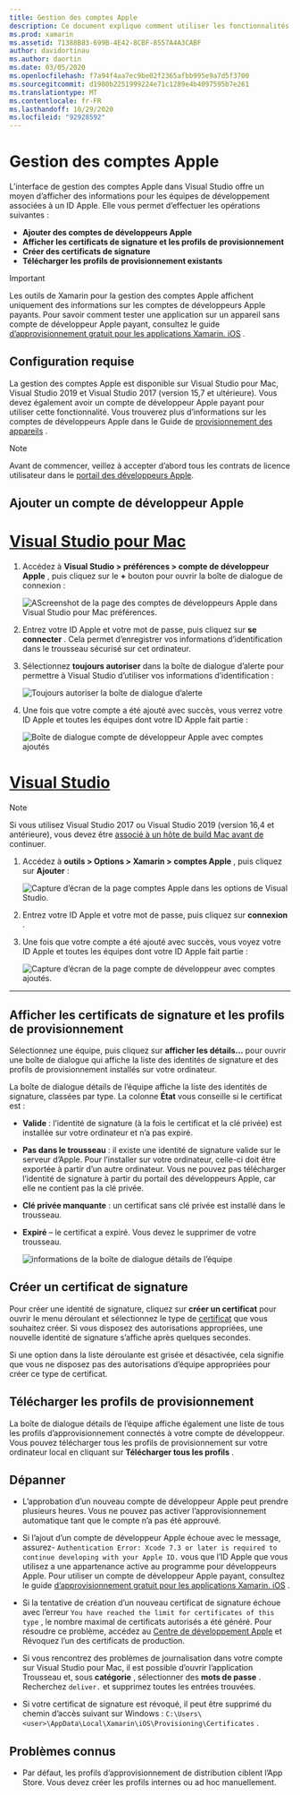 ```yaml
---
title: Gestion des comptes Apple
description: Ce document explique comment utiliser les fonctionnalités de gestion des comptes Apple dans Visual Studio pour Mac et Visual Studio 2019.
ms.prod: xamarin
ms.assetid: 71388B83-699B-4E42-8CBF-8557A4A3CABF
author: davidortinau
ms.author: daortin
ms.date: 03/05/2020
ms.openlocfilehash: f7a94f4aa7ec9be02f2365afbb995e9a7d5f3700
ms.sourcegitcommit: d1980b2251999224e71c1289e4b4097595b7e261
ms.translationtype: MT
ms.contentlocale: fr-FR
ms.lasthandoff: 10/29/2020
ms.locfileid: "92928592"
---
```

# <a name="apple-account-management"></a>Gestion des comptes Apple

L’interface de gestion des comptes Apple dans Visual Studio offre un moyen d’afficher des informations pour les équipes de développement associées à un ID Apple. Elle vous permet d’effectuer les opérations suivantes :

- **Ajouter des comptes de développeurs Apple**
- **Afficher les certificats de signature et les profils de provisionnement**
- **Créer des certificats de signature**
- **Télécharger les profils de provisionnement existants**

> [!IMPORTANT]
> Les outils de Xamarin pour la gestion des comptes Apple affichent uniquement des informations sur les comptes de développeurs Apple payants. Pour savoir comment tester une application sur un appareil sans compte de développeur Apple payant, consultez le guide [d’approvisionnement gratuit pour les applications Xamarin. iOS](~/ios/get-started/installation/device-provisioning/free-provisioning.md) .

## <a name="requirements"></a>Configuration requise

La gestion des comptes Apple est disponible sur Visual Studio pour Mac, Visual Studio 2019 et Visual Studio 2017 (version 15,7 et ultérieure). Vous devez également avoir un compte de développeur Apple payant pour utiliser cette fonctionnalité. Vous trouverez plus d’informations sur les comptes de développeurs Apple dans le Guide de [provisionnement des appareils](~/ios/get-started/installation/device-provisioning/index.md) .

> [!NOTE]
> Avant de commencer, veillez à accepter d’abord tous les contrats de licence utilisateur dans le [portail des développeurs Apple](https://developer.apple.com/account/).

## <a name="add-an-apple-developer-account"></a>Ajouter un compte de développeur Apple

# <a name="visual-studio-for-mac"></a>[Visual Studio pour Mac](#tab/macos)

1. Accédez à **Visual Studio > préférences > compte de développeur Apple** , puis cliquez sur le **+** bouton pour ouvrir la boîte de dialogue de connexion :

    ![AScreenshot de la page des comptes de développeurs Apple dans Visual Studio pour Mac préférences.](apple-account-management-images/add-account-vsm.png)

2. Entrez votre ID Apple et votre mot de passe, puis cliquez sur **se connecter** . Cela permet d’enregistrer vos informations d’identification dans le trousseau sécurisé sur cet ordinateur.

3. Sélectionnez **toujours autoriser** dans la boîte de dialogue d’alerte pour permettre à Visual Studio d’utiliser vos informations d’identification :

    ![Toujours autoriser la boîte de dialogue d’alerte](apple-account-management-images/image4.png)

4. Une fois que votre compte a été ajouté avec succès, vous verrez votre ID Apple et toutes les équipes dont votre ID Apple fait partie :

    ![Boîte de dialogue compte de développeur Apple avec comptes ajoutés](apple-account-management-images/image5.png)

# <a name="visual-studio"></a>[Visual Studio](#tab/windows)

> [!NOTE]
> Si vous utilisez Visual Studio 2017 ou Visual Studio 2019 (version 16,4 et antérieure), vous devez être [associé à un hôte de build Mac avant de](~/ios/get-started/installation/windows/connecting-to-mac/index.md) continuer.

1. Accédez à **outils > Options > Xamarin > comptes Apple** , puis cliquez sur **Ajouter** :

    ![Capture d’écran de la page comptes Apple dans les options de Visual Studio.](apple-account-management-images/add-account-vsw.png)

2. Entrez votre ID Apple et votre mot de passe, puis cliquez sur **connexion** .

3. Une fois que votre compte a été ajouté avec succès, vous voyez votre ID Apple et toutes les équipes dont votre ID Apple fait partie :

    ![Capture d’écran de la page compte de développeur avec comptes ajoutés.](apple-account-management-images/accounts-vsw.png)

-----

## <a name="view-signing-certificates-and-provisioning-profiles"></a>Afficher les certificats de signature et les profils de provisionnement

Sélectionnez une équipe, puis cliquez sur **afficher les détails...** pour ouvrir une boîte de dialogue qui affiche la liste des identités de signature et des profils de provisionnement installés sur votre ordinateur.

La boîte de dialogue détails de l’équipe affiche la liste des identités de signature, classées par type. La colonne **État** vous conseille si le certificat est :

- **Valide** : l’identité de signature (à la fois le certificat et la clé privée) est installée sur votre ordinateur et n’a pas expiré.

- **Pas dans le trousseau** : il existe une identité de signature valide sur le serveur d’Apple. Pour l’installer sur votre ordinateur, celle-ci doit être exportée à partir d’un autre ordinateur. Vous ne pouvez pas télécharger l’identité de signature à partir du portail des développeurs Apple, car elle ne contient pas la clé privée.

- **Clé privée manquante** : un certificat sans clé privée est installé dans le trousseau.

- **Expiré** – le certificat a expiré. Vous devez le supprimer de votre trousseau.

  ![informations de la boîte de dialogue détails de l’équipe](apple-account-management-images/image7.png)

## <a name="create-a-signing-certificate"></a>Créer un certificat de signature

Pour créer une identité de signature, cliquez sur **créer un certificat** pour ouvrir le menu déroulant et sélectionnez le type de [certificat](https://help.apple.com/xcode/mac/current/#/dev80c6204ec) que vous souhaitez créer. Si vous disposez des autorisations appropriées, une nouvelle identité de signature s’affiche après quelques secondes.

Si une option dans la liste déroulante est grisée et désactivée, cela signifie que vous ne disposez pas des autorisations d’équipe appropriées pour créer ce type de certificat.

## <a name="download-provisioning-profiles"></a>Télécharger les profils de provisionnement

La boîte de dialogue détails de l’équipe affiche également une liste de tous les profils d’approvisionnement connectés à votre compte de développeur. Vous pouvez télécharger tous les profils de provisionnement sur votre ordinateur local en cliquant sur **Télécharger tous les profils** .


## <a name="troubleshoot"></a>Dépanner

- L’approbation d’un nouveau compte de développeur Apple peut prendre plusieurs heures. Vous ne pouvez pas activer l’approvisionnement automatique tant que le compte n’a pas été approuvé.

- Si l’ajout d’un compte de développeur Apple échoue avec le message, assurez- `Authentication Error: Xcode 7.3 or later is required to continue developing with your Apple ID.` vous que l’ID Apple que vous utilisez a une appartenance active au programme pour développeurs Apple. Pour utiliser un compte de développeur Apple payant, consultez le guide [d’approvisionnement gratuit pour les applications Xamarin. iOS](~/ios/get-started/installation/device-provisioning/free-provisioning.md) .

- Si la tentative de création d’un nouveau certificat de signature échoue avec l’erreur `You have reached the limit for certificates of this type` , le nombre maximal de certificats autorisés a été généré. Pour résoudre ce problème, accédez au [Centre de développement Apple](https://developer.apple.com/account/ios/certificate/distribution) et Révoquez l’un des certificats de production.

- Si vous rencontrez des problèmes de journalisation dans votre compte sur Visual Studio pour Mac, il est possible d’ouvrir l’application Trousseau et, sous **catégorie** , sélectionner des **mots de passe** . Recherchez `deliver.` et supprimez toutes les entrées trouvées.

- Si votre certificat de signature est révoqué, il peut être supprimé du chemin d’accès suivant sur Windows : `C:\Users\<user>\AppData\Local\Xamarin\iOS\Provisioning\Certificates` .

## <a name="known-issues"></a>Problèmes connus

- Par défaut, les profils d’approvisionnement de distribution ciblent l’App Store. Vous devez créer les profils internes ou ad hoc manuellement.
